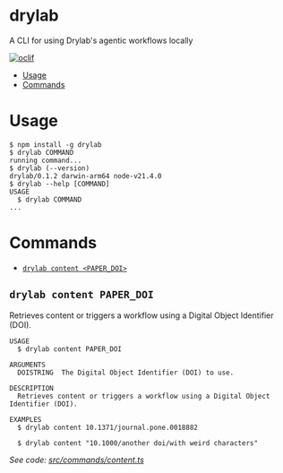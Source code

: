 drylab
=================

A CLI for using Drylab's agentic workflows locally


[![oclif](https://img.shields.io/badge/cli-oclif-brightgreen.svg)](https://oclif.io)

<!-- toc -->
* [Usage](#usage)
* [Commands](#commands)
<!-- tocstop -->
# Usage
<!-- usage -->
```sh-session
$ npm install -g drylab
$ drylab COMMAND
running command...
$ drylab (--version)
drylab/0.1.2 darwin-arm64 node-v21.4.0
$ drylab --help [COMMAND]
USAGE
  $ drylab COMMAND
...
```
<!-- usagestop -->
# Commands
<!-- commands -->
* [`drylab content <PAPER_DOI>`](#drylab-content-doistring)


## `drylab content PAPER_DOI`

Retrieves content or triggers a workflow using a Digital Object Identifier (DOI).

```
USAGE
  $ drylab content PAPER_DOI

ARGUMENTS
  DOISTRING  The Digital Object Identifier (DOI) to use.

DESCRIPTION
  Retrieves content or triggers a workflow using a Digital Object Identifier (DOI).

EXAMPLES
  $ drylab content 10.1371/journal.pone.0018882

  $ drylab content "10.1000/another doi/with weird characters"
```

_See code: [src/commands/content.ts](https://github.com/effieklimi/drylab/blob/v0.1.2/src/commands/content.ts)_

<!-- commandsstop -->
